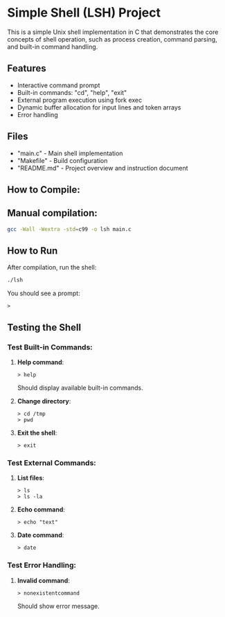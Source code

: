 # Simple Shell (LSH) Project

This is a simple Unix shell implementation in C that demonstrates the core concepts of shell operation, such as process creation, command parsing, and built-in command handling.

## Features

- Interactive command prompt
- Built-in commands: "cd", "help", "exit"
- External program execution using fork exec
- Dynamic buffer allocation for input lines and token arrays
- Error handling

## Files

- "main.c" - Main shell implementation
- "Makefile" - Build configuration
- "README.md" - Project overview and instruction document 

## How to Compile:

## Manual compilation:
```bash
gcc -Wall -Wextra -std=c99 -o lsh main.c
```

## How to Run
After compilation, run the shell:
```bash
./lsh
```

You should see a prompt:
```
> 
```

## Testing the Shell

### Test Built-in Commands:

1. **Help command**:
   ```
   > help
   ```
   Should display available built-in commands.

2. **Change directory**:
   ```
   > cd /tmp
   > pwd
   ```

3. **Exit the shell**:
   ```
   > exit
   ```

### Test External Commands:

1. **List files**:
   ```
   > ls
   > ls -la
   ```

2. **Echo command**:
   ```
   > echo "text"
   ```

3. **Date command**:
   ```
   > date
   ```

### Test Error Handling:

1. **Invalid command**:
   ```
   > nonexistentcommand
   ```
   Should show error message.

